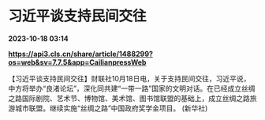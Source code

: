 # 习近平谈支持民间交往

**2023-10-18 03:14**

**https://api3.cls.cn/share/article/1488299?os=web&sv=7.7.5&app=CailianpressWeb**

【习近平谈支持民间交往】财联社10月18日电，关于支持民间交往，习近平说，中方将举办“良渚论坛”，深化同共建“一带一路”国家的文明对话。在已经成立丝绸之路国际剧院、艺术节、博物馆、美术馆、图书馆联盟的基础上，成立丝绸之路旅游城市联盟。继续实施“丝绸之路”中国政府奖学金项目。 (新华社)